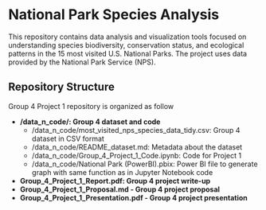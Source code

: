 # National Park Species Analysis

This repository contains data analysis and visualization tools focused on understanding species biodiversity, conservation status, and ecological patterns in the 15 most visited U.S. National Parks. The project uses data provided by the National Park Service (NPS).

## Repository Structure
Group 4 Project 1 repository is organized as follow

* **/data_n_code/: Group 4 dataset and code**
   * /data_n_code/most_visited_nps_species_data_tidy.csv: Group 4 dataset in CSV format
   * /data_n_code/README_dataset.md: Metadata about the dataset
   * /data_n_code/Group_4_Project_1_Code.ipynb: Code for Project 1
   * /data_n_code/National Park (PowerBI).pbix: Power BI file to generate graph with same function as in Jupyter Notebook code
* **Group_4_Project_1_Report.pdf: Group 4 project write-up**
* **Group_4_Project_1_Proposal.md - Group 4 project proposal**
* **Group_4_Project_1_Presentation.pdf - Group 4  project presentation**
